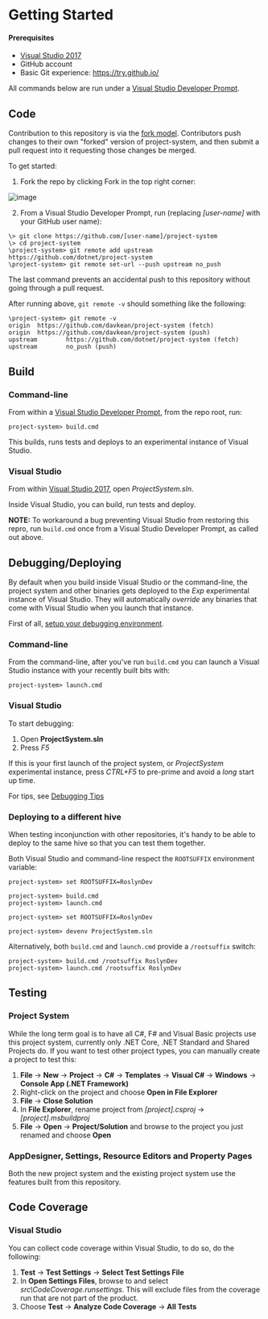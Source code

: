 # Getting Started

#### Prerequisites
- [Visual Studio 2017](https://www.visualstudio.com/downloads/)
- GitHub account
- Basic Git experience: https://try.github.io/

All commands below are run under a [Visual Studio Developer Prompt](https://msdn.microsoft.com/en-us/library/ms229859(v=vs.150).aspx).

## Code

Contribution to this repository is via the [fork model](https://help.github.com/articles/fork-a-repo/). Contributors push changes to their own "forked" version of project-system, and then submit a pull request into it requesting those changes be merged.

To get started:

1. Fork the repo by clicking Fork in the top right corner:

![image](https://user-images.githubusercontent.com/1103906/44329309-7ab55d00-a4a7-11e8-9d1f-74a91f5229f5.png)

2. From a Visual Studio Developer Prompt, run (replacing _[user-name]_ with your GitHub user name):

```
\> git clone https://github.com/[user-name]/project-system
\> cd project-system
\project-system> git remote add upstream https://github.com/dotnet/project-system
\project-system> git remote set-url --push upstream no_push
```

The last command prevents an accidental push to this repository without going through a pull request.

After running above, `git remote -v` should something like the following:
```
\project-system> git remote -v 
origin  https://github.com/davkean/project-system (fetch)
origin  https://github.com/davkean/project-system (push)
upstream        https://github.com/dotnet/project-system (fetch)
upstream        no_push (push)
```

## Build

### Command-line

From within a [Visual Studio Developer Prompt](https://msdn.microsoft.com/en-us/library/ms229859(v=vs.150).aspx), from the repo root, run:

```
project-system> build.cmd
```

This builds, runs tests and deploys to an experimental instance of Visual Studio.

### Visual Studio
From within [Visual Studio 2017](https://www.visualstudio.com/downloads/), open _ProjectSystem.sln_.

Inside Visual Studio, you can build, run tests and deploy.

__NOTE:__ To workaround a bug preventing Visual Studio from restoring this repro, run `build.cmd` once from a Visual Studio Developer Prompt, as called out above.


## Debugging/Deploying

By default when you build inside Visual Studio or the command-line, the project system and other binaries gets deployed to the _Exp_ experimental instance of Visual Studio. They will automatically _override_ any binaries that come with Visual Studio when you launch that instance.

First of all, [setup your debugging environment](https://github.com/dotnet/project-system/blob/master/docs/repo/debugging/setting-up-environment.md).

### Command-line

From the command-line, after you've run `build.cmd` you can launch a Visual Studio instance with your recently built bits with:

```
project-system> launch.cmd
```

### Visual Studio

To start debugging:

1. Open __ProjectSystem.sln__
2. Press _F5_

If this is your first launch of the project system, or _ProjectSystem_ experimental instance, press _CTRL+F5_ to pre-prime and avoid a _long_ start up time.

For tips, see [Debugging Tips](debugging-tips.md)

### Deploying to a different hive

When testing inconjunction with other repositories, it's handy to be able to deploy to the same hive so that you can test them together.

Both Visual Studio and command-line respect the `ROOTSUFFIX` environment variable:

```
project-system> set ROOTSUFFIX=RoslynDev

project-system> build.cmd
project-system> launch.cmd
```

```
project-system> set ROOTSUFFIX=RoslynDev

project-system> devenv ProjectSystem.sln
```

Alternatively, both `build.cmd` and `launch.cmd` provide a `/rootsuffix` switch:

``` 
project-system> build.cmd /rootsuffix RoslynDev
project-system> launch.cmd /rootsuffix RoslynDev
```

## Testing 

### Project System
While the long term goal is to have all C#, F# and Visual Basic projects use this project system, currently only .NET Core, .NET Standard and Shared Projects do. If you want to test other project types, you can manually create a project to test this:

1. __File__ -> __New__ -> __Project__ -> __C#__ -> __Templates__ -> __Visual C#__ -> __Windows__ -> __Console App (.NET Framework)__
2. Right-click on the project and choose __Open in File Explorer__
3. __File__ -> __Close Solution__
4. In __File Explorer__, rename project from _[project].csproj_ -> _[project].msbuildproj_
5. __File__ -> __Open__ -> __Project/Solution__ and browse to the project you just renamed and choose __Open__

### AppDesigner, Settings, Resource Editors and Property Pages
Both the new project system and the existing project system use the features built from this repository.

## Code Coverage

### Visual Studio

You can collect code coverage within Visual Studio, to do so, do the following:

1. __Test__ -> __Test Settings__ -> __Select Test Settings File__
2. In __Open Settings Files__, browse to and select _src\CodeCoverage.runsettings_. This will exclude files from the coverage run that are not part of the product.
3. Choose __Test__ -> __Analyze Code Coverage__ -> __All Tests__
